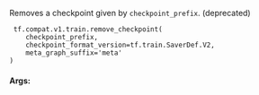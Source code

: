 Removes a checkpoint given by `checkpoint_prefix`. (deprecated)

```
 tf.compat.v1.train.remove_checkpoint(
    checkpoint_prefix,
    checkpoint_format_version=tf.train.SaverDef.V2,
    meta_graph_suffix='meta'
)
```
#### Args:

